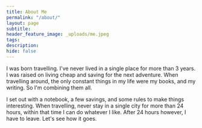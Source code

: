 ```yaml
---
title: About Me
permalink: "/about/"
layout: page
subtitle:
header_feature_image: _uploads/me.jpeg
tags:
description:
hide: false
---
```


I was born travelling. I've never lived in a single place for more than 3 years. I was raised on living cheap and saving for the next adventure. When travelling around, the only constant things in my life were my books, and my writing. So I'm combining them all.

I set out with a notebook, a few savings, and some rules to make things interesting. When travelling, never stay in a single city for more than 24 hours, within that time I can do whatever I like. After 24 hours however, I have to leave. Let's see how it goes.
